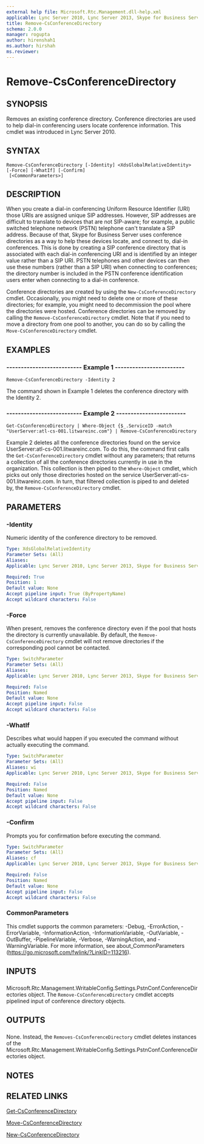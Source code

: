 ```yaml
---
external help file: Microsoft.Rtc.Management.dll-help.xml
applicable: Lync Server 2010, Lync Server 2013, Skype for Business Server 2015, Skype for Business Server 2019
title: Remove-CsConferenceDirectory
schema: 2.0.0
manager: rogupta
author: hirenshah1
ms.author: hirshah
ms.reviewer:
---
```


# Remove-CsConferenceDirectory

## SYNOPSIS
Removes an existing conference directory.
Conference directories are used to help dial-in conferencing users locate conference information.
This cmdlet was introduced in Lync Server 2010.


## SYNTAX

```
Remove-CsConferenceDirectory [-Identity] <XdsGlobalRelativeIdentity> [-Force] [-WhatIf] [-Confirm]
 [<CommonParameters>]
```

## DESCRIPTION
When you create a dial-in conferencing Uniform Resource Identifier (URI) those URIs are assigned unique SIP addresses.
However, SIP addresses are difficult to translate to devices that are not SIP-aware; for example, a public switched telephone network (PSTN) telephone can't translate a SIP address.
Because of that, Skype for Business Server uses conference directories as a way to help these devices locate, and connect to, dial-in conferences.
This is done by creating a SIP conference directory that is associated with each dial-in conferencing URI and is identified by an integer value rather than a SIP URI.
PSTN telephones and other devices can then use these numbers (rather than a SIP URI) when connecting to conferences; the directory number is included in the PSTN conference identification users enter when connecting to a dial-in conference.

Conference directories are created by using the `New-CsConferenceDirectory` cmdlet.
Occasionally, you might need to delete one or more of these directories; for example, you might need to decommission the pool where the directories were hosted.
Conference directories can be removed by calling the `Remove-CsConferenceDirectory` cmdlet.
Note that if you need to move a directory from one pool to another, you can do so by calling the `Move-CsConferenceDirectory` cmdlet.


## EXAMPLES

### -------------------------- Example 1 ------------------------
```
Remove-CsConferenceDirectory -Identity 2
```

The command shown in Example 1 deletes the conference directory with the Identity 2.


### -------------------------- Example 2 ------------------------
```
Get-CsConferenceDirectory | Where-Object {$_.ServiceID -match "UserServer:atl-cs-001.litwareinc.com"} | Remove-CsConferenceDirectory
```

Example 2 deletes all the conference directories found on the service UserServer:atl-cs-001.litwareinc.com.
To do this, the command first calls the `Get-CsConferenceDirectory` cmdlet without any parameters; that returns a collection of all the conference directories currently in use in the organization.
This collection is then piped to the `Where-Object` cmdlet, which picks out only those directories hosted on the service UserServer:atl-cs-001.litwareinc.com.
In turn, that filtered collection is piped to and deleted by, the `Remove-CsConferenceDirectory` cmdlet.


## PARAMETERS

### -Identity
Numeric identity of the conference directory to be removed.

```yaml
Type: XdsGlobalRelativeIdentity
Parameter Sets: (All)
Aliases: 
Applicable: Lync Server 2010, Lync Server 2013, Skype for Business Server 2015, Skype for Business Server 2019

Required: True
Position: 1
Default value: None
Accept pipeline input: True (ByPropertyName)
Accept wildcard characters: False
```

### -Force
When present, removes the conference directory even if the pool that hosts the directory is currently unavailable.
By default, the `Remove-CsConferenceDirectory` cmdlet will not remove directories if the corresponding pool cannot be contacted.


```yaml
Type: SwitchParameter
Parameter Sets: (All)
Aliases: 
Applicable: Lync Server 2010, Lync Server 2013, Skype for Business Server 2015, Skype for Business Server 2019

Required: False
Position: Named
Default value: None
Accept pipeline input: False
Accept wildcard characters: False
```

### -WhatIf
Describes what would happen if you executed the command without actually executing the command.

```yaml
Type: SwitchParameter
Parameter Sets: (All)
Aliases: wi
Applicable: Lync Server 2010, Lync Server 2013, Skype for Business Server 2015, Skype for Business Server 2019

Required: False
Position: Named
Default value: None
Accept pipeline input: False
Accept wildcard characters: False
```

### -Confirm
Prompts you for confirmation before executing the command.

```yaml
Type: SwitchParameter
Parameter Sets: (All)
Aliases: cf
Applicable: Lync Server 2010, Lync Server 2013, Skype for Business Server 2015, Skype for Business Server 2019

Required: False
Position: Named
Default value: None
Accept pipeline input: False
Accept wildcard characters: False
```

### CommonParameters
This cmdlet supports the common parameters: -Debug, -ErrorAction, -ErrorVariable, -InformationAction, -InformationVariable, -OutVariable, -OutBuffer, -PipelineVariable, -Verbose, -WarningAction, and -WarningVariable. For more information, see about_CommonParameters (https://go.microsoft.com/fwlink/?LinkID=113216).

## INPUTS

###  
Microsoft.Rtc.Management.WritableConfig.Settings.PstnConf.ConferenceDirectories object.
The `Remove-CsConferenceDirectory` cmdlet accepts pipelined input of conference directory objects.

## OUTPUTS

###  
None.
Instead, the `Removes-CsConferenceDirectory` cmdlet deletes instances of the Microsoft.Rtc.Management.WritableConfig.Settings.PstnConf.ConferenceDirectories object.

## NOTES

## RELATED LINKS

[Get-CsConferenceDirectory](Get-CsConferenceDirectory.md)

[Move-CsConferenceDirectory](Move-CsConferenceDirectory.md)

[New-CsConferenceDirectory](New-CsConferenceDirectory.md)

